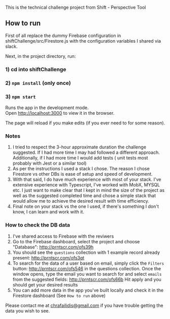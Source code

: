 This is the technical challenge project from Shift - Perspective Tool

## How to run

First of all replace the dummy Firebase configuration in shiftChallenge/src/Firestore.js with the configuration variables I shared via slack.

Next, in the project directory, run:

### 1)  cd into shiftChallenge
### 2) `npm install` (only once)
### 3) `npm start`

Runs the app in the development mode.<br>
Open [http://localhost:3000](http://localhost:3000) to view it in the browser.

The page will reload if you make edits (if you ever need to for some reason).<br>

### Notes

1) I tried to respect the 3-hour approximate duration the challenge suggested. If I had more time I may had followed a different approach. Additionally, if I had more time I would add tests ( unit tests most probably with Jest or a similar tool)
2) As per the instructions I used a stack I chose. The reason I chose Firestore vs other DBs is ease of setup and speed of development. 
3) With that said, I do have much experience with most of your stack. I've extensive experience with Typescript, I've worked with MobX, MYSQL etc. I just want to make clear that I kept in mind the size of the project as well as the suggested completed time and chose a simple stack that would allow me to achieve the desired result with time efficiency.
4) Final note on your stack vs the one I used, if there's something I don't know, I can learn and work with it.

### How to check the DB data

1) I've shared access to Firebase with the reviwers
2) Go to the Firebase dashboard, select the project and choose "Database": http://prntscr.com/ofs39h
3) You should see the `questions` collection with 1 example record already present: http://prntscr.com/ofs3qt
4) To search for the data of a user based on email, simply click the `Filters` button: http://prntscr.com/ofs546 in the questions collection. Once the window opens, type the email you want to search for and select `emails` from the suggested fields: http://prntscr.com/ofs66b Hit apply and you should get your desired results
5) You can add more data in the app you've built locally and check it in the Firestore dashboard (See `How to run` above)

Please contact me at chrafailidis@gmail.com if you have trouble getting the data you wish to see.

